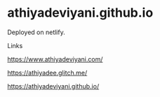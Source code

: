 # athiyadeviyani.github.io
Deployed on netlify.

Links

https://www.athiyadeviyani.com/

https://athiyadee.glitch.me/

https://athiyadeviyani.github.io/
